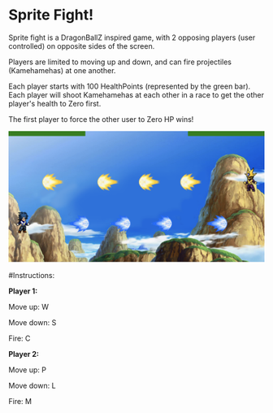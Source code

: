 # Sprite Fight!
Sprite fight is a DragonBallZ inspired game, with 2 opposing players (user controlled) on opposite sides of the screen.

Players are limited to moving up and down, and can fire projectiles (Kamehamehas) at one another.

Each player starts with 100 HealthPoints (represented by the green bar). Each player will shoot Kamehamehas at each other in a race to get the other player's health to Zero first.

The first player to force the other user to Zero HP wins!

![Sprite Fight Screenshot](https://raw.githubusercontent.com/phillio/sprite-fight/master/pics/Sprite%20Fight%20Screen%20Shot.png)

#Instructions:

**Player 1:**

Move up: W

Move down: S

Fire: C



**Player 2:**

Move up: P

Move down: L

Fire: M
